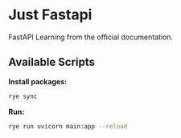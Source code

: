 # Just Fastapi
FastAPI Learning from the official documentation.

## Available Scripts
**Install packages:**
```bash
rye sync
```

**Run:**
```bash
rye run uvicorn main:app --reload
```
